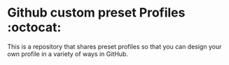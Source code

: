 # Github custom preset Profiles :octocat:
This is a repository that shares preset profiles so that you can design your own profile in a variety of ways in GitHub.
